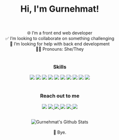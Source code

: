 <div align="center">
<h1>
Hi, I'm Gurnehmat!
</h1>
<br>
<br>
🌐  I’m a front end web developer <br>
✅  I’m looking to collaborate on  something challenging <br>
💛  I’m looking for help with back end development <br>
🤹‍♀️  Pronouns: She/They<br>
<br>

### Skills
<img src="https://img.shields.io/badge/html-%23239120.svg?&style=for-the-badge&logo=html5&logoColor=white">
<img src="https://img.shields.io/badge/css-%23239120.svg?&style=for-the-badge&logo=css3&logoColor=white">
<img src="https://img.shields.io/badge/javascript-%23F7DF1E.svg?&style=for-the-badge&logo=javascript&logoColor=black">
<img src="https://img.shields.io/badge/jquery%20-%230769AD.svg?&style=for-the-badge&logo=jquery&logoColor=white">
<img src="https://img.shields.io/badge/bootstrap%20-%23563D7C.svg?&style=for-the-badge&logo=bootstrap&logoColor=white">
<img src="https://img.shields.io/badge/MongoDB-4EA94B?style=for-the-badge&logo=mongodb&logoColor=white">
<img src="https://img.shields.io/badge/Express.js-404D59?style=for-the-badge">
<img src="https://img.shields.io/badge/React-20232A?style=for-the-badge&logo=react&logoColor=61DAFB">
<img src="https://img.shields.io/badge/Node.js-43853D?style=for-the-badge&logo=node.js&logoColor=white">
<img src="https://img.shields.io/badge/testing%20library-323330?style=for-the-badge&logo=testing-library&logoColor=red">
<br>
<br>

### Reach out to me

<a href="https://twitter.com/gurnehmat">
<img src="https://img.shields.io/badge/twitter-%231DA1F2.svg?&style=for-the-badge&logo=twitter&logoColor=white"></a>

<a href="https://github.com/gkdhindsa">
<img src="https://img.shields.io/badge/github-%23100000.svg?&style=for-the-badge&logo=github&logoColor=white">
</a>
<a href="https://www.linkedin.com/in/gurnehmat-dhindsa-16714b190/">
<img src="https://img.shields.io/badge/linkedin-%230077B5.svg?&style=for-the-badge&logo=linkedin&logoColor=white">
</a>
<a href="http://instagram.com/gurnehmat">
<img src="https://img.shields.io/badge/instagram-%23E4405F.svg?&style=for-the-badge&logo=instagram&logoColor=white"></a>
<a href="https://www.youtube.com/channel/UC44g1v3prU2RR3aV3iCqJsg?view_as=subscriber">
<img src="https://img.shields.io/badge/youtube-%23FF0000.svg?&style=for-the-badge&logo=youtube&logoColor=white">
</a>
<a href="mailto:nehmatundi@gmail.com">
<img src="https://img.shields.io/badge/gmail-D14836?&style=for-the-badge&logo=gmail&logoColor=white">
</a>
<br>
<br>


![Gurnehmat's Github Stats](https://github-readme-stats.vercel.app/api?username=gkdhindsa&show_icons=true_color=fff&icon_color=037AFE&text_color=000000&bg_color=ffffff)
<br>
<br>
🥓 Bye. 
</div>
